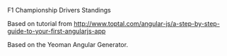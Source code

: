 F1 Championship Drivers Standings

Based on tutorial from http://www.toptal.com/angular-js/a-step-by-step-guide-to-your-first-angularjs-app

Based on the Yeoman Angular Generator.
